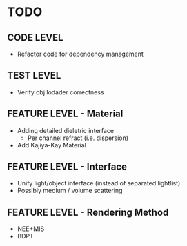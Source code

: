 # TODO

## CODE LEVEL
*  Refactor code for dependency management

## TEST LEVEL
* Verify obj lodader correctness

## FEATURE LEVEL - Material
* Adding detailed dieletric interface
   * Per channel refract (i.e. dispersion)
* Add Kajiya-Kay Material

## FEATURE LEVEL - Interface
* Unify light/object interface (instead of separated lightlist)
* Possibly medium / volume scattering

## FEATURE LEVEL - Rendering Method
* NEE+MIS
* BDPT


   